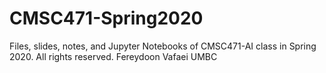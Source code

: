 # CMSC471-Spring2020
Files, slides, notes, and Jupyter Notebooks of CMSC471-AI class in Spring 2020. All rights reserved. Fereydoon Vafaei UMBC
